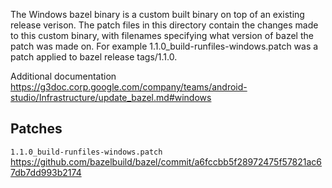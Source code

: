 The Windows bazel binary is a custom built binary on top of an existing release
verison. The patch files in this directory contain the changes made to this
custom binary, with filenames specifying what version of bazel the patch was
made on. For example 1.1.0_build-runfiles-windows.patch was a patch applied to
bazel release tags/1.1.0.

Additional documentation
https://g3doc.corp.google.com/company/teams/android-studio/Infrastructure/update_bazel.md#windows

## Patches

`1.1.0_build-runfiles-windows.patch`
https://github.com/bazelbuild/bazel/commit/a6fccbb5f28972475f57821ac67db7dd993b2174
